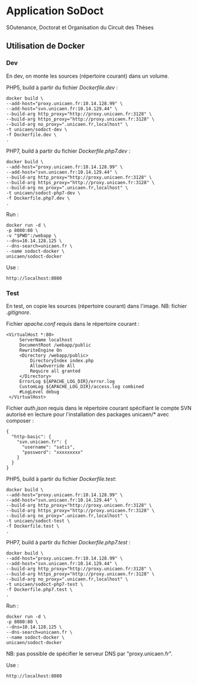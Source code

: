 # Application SoDoct

SOutenance, Doctorat et Organisation du Circuit des Thèses

## Utilisation de Docker

### Dev

En dev, on monte les sources (répertoire courant) dans un volume.

PHP5, build à partir du fichier *Dockerfile.dev* :

    docker build \
    --add-host="proxy.unicaen.fr:10.14.128.99" \
    --add-host="svn.unicaen.fr:10.14.129.44" \
    --build-arg http_proxy="http://proxy.unicaen.fr:3128" \
    --build-arg https_proxy="http://proxy.unicaen.fr:3128" \
    --build-arg no_proxy=".unicaen.fr,localhost" \
    -t unicaen/sodoct-dev \
    -f Dockerfile.dev \
    .

PHP7, build à partir du fichier *Dockerfile.php7.dev* :

    docker build \
    --add-host="proxy.unicaen.fr:10.14.128.99" \
    --add-host="svn.unicaen.fr:10.14.129.44" \
    --build-arg http_proxy="http://proxy.unicaen.fr:3128" \
    --build-arg https_proxy="http://proxy.unicaen.fr:3128" \
    --build-arg no_proxy=".unicaen.fr,localhost" \
    -t unicaen/sodoct-php7-dev \
    -f Dockerfile.php7.dev \
    .

Run :

    docker run -d \
    -p 8080:80 \
    -v "$PWD":/webapp \
    --dns=10.14.128.125 \
    --dns-search=unicaen.fr \
    --name sodoct-docker \
    unicaen/sodoct-docker

Use :

    http://localhost:8080


### Test

En test, on copie les sources (répertoire courant) dans l'image. 
NB: fichier *.gitignore*.

Fichier *apache.conf* requis dans le répertoire courant :

    <VirtualHost *:80>
         ServerName localhost
         DocumentRoot /webapp/public
         RewriteEngine On
         <Directory /webapp/public>
             DirectoryIndex index.php
             AllowOverride All
             Require all granted
         </Directory>
         ErrorLog ${APACHE_LOG_DIR}/error.log
         CustomLog ${APACHE_LOG_DIR}/access.log combined
         #LogLevel debug
     </VirtualHost>

Fichier *auth.json* requis dans le répertoire courant spécifiant le compte SVN autorisé 
en lecture pour l'installation des packages unicaen/* avec composer :

    {
      "http-basic": {
        "svn.unicaen.fr": {
          "username": "satis",
          "password": "xxxxxxxxx"
        }
      }
    }
    
PHP5, build à partir du fichier *Dockerfile.test*:

    docker build \
    --add-host="proxy.unicaen.fr:10.14.128.99" \
    --add-host="svn.unicaen.fr:10.14.129.44" \
    --build-arg http_proxy="http://proxy.unicaen.fr:3128" \
    --build-arg https_proxy="http://proxy.unicaen.fr:3128" \
    --build-arg no_proxy=".unicaen.fr,localhost" \
    -t unicaen/sodoct-test \
    -f Dockerfile.test \
    .
    
PHP7, build à partir du fichier *Dockerfile.php7.test* :

    docker build \
    --add-host="proxy.unicaen.fr:10.14.128.99" \
    --add-host="svn.unicaen.fr:10.14.129.44" \
    --build-arg http_proxy="http://proxy.unicaen.fr:3128" \
    --build-arg https_proxy="http://proxy.unicaen.fr:3128" \
    --build-arg no_proxy=".unicaen.fr,localhost" \
    -t unicaen/sodoct-php7-test \
    -f Dockerfile.php7.test \
    .

Run :

    docker run -d \
    -p 8080:80 \
    --dns=10.14.128.125 \
    --dns-search=unicaen.fr \
    --name sodoct-docker \
    unicaen/sodoct-docker

NB: pas possible de spécifier le serveur DNS par "proxy.unicaen.fr".

Use :

    http://localhost:8080
